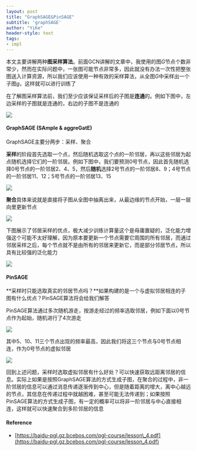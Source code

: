 ```yaml
---
layout: post
title: "GraphSAGE&PinSAGE"
subtitle: 'graphSAGE'
author: "YiKe"
header-style: text
tags:
- impl
---
```




本文主要讲解两种**图采样算法**。前面GCN讲解的文章中，我使用的图$G$节点个数非常少，然而在实际问题中，一张图可能节点非常多，因此就没有办法一次性把整张图送入计算资源，所以我们应该使用一种有效的采样算法，从全图$G$中采样出一个子图$g$，这样就可以进行训练了

在了解图采样算法前，我们至少应该保证采样后的子图是**连通**的。例如下图中，左边采样的子图就是连通的，右边的子图不是连通的

![](https://ae01.alicdn.com/kf/U01691aeab5d14dd68be637a27b3d6a9a6.jpg#shadow)

#### GraphSAGE (SAmple & aggreGatE)

GraphSAGE主要分两步：采样、聚合

**采样**的阶段首先选取一个点，然后随机选取这个点的一阶邻居，再以这些邻居为起点随机选择它们的一阶邻居。例如下图中，我们要预测0号节点，因此首先随机选择0号节点的一阶邻居2、4、5，然后**随机**选择2号节点的一阶邻居8、9；4号节点的一阶邻居11、12；5号节点的一阶邻居13、15

![](https://ae01.alicdn.com/kf/U88a905090c0849c5ac3f48882f51dc3e4.jpg#shadow)

**聚合**具体来说就是直接将子图从全图中抽离出来，从最边缘的节点开始，一层一层向里更新节点

![](https://ae01.alicdn.com/kf/U2f13e05520684c3f8fe6bc35fa7efa08h.jpg#shadow)

下图展示了邻居采样的优点，极大减少训练计算量这个是毋庸置疑的，泛化能力增强这个可能不太好理解，因为原本要更新一个节点需要它周围的所有邻居，而通过邻居采样之后，每个节点就不是由所有的邻居来更新它，而是部分邻居节点，所以具有比较强的泛化能力

![](https://ae01.alicdn.com/kf/U4d12a98ca4d3494abdcb4a72488ce508e.jpg#shadow)

#### PinSAGE

**采样时只能选取真实的邻居节点吗？**如果构建的是一个与虚拟邻居相连的子图有什么优点？PinSAGE算法将会给我们解答

PinSAGE算法通过多次随机游走，按游走经过的频率选取邻居，例如下面以0号节点作为起始，随机进行了4次游走

![](https://ae01.alicdn.com/kf/U4a39337caa364c189d0237cea182df94p.jpg#shadow)

其中5、10、11三个节点出现的频率最高，因此我们将这三个节点与0号节点相连，作为0号节点的虚拟邻居

![](https://ae01.alicdn.com/kf/Ufb6a4ca71afc45eb8db24cfc67bf3eeaz.jpg#shadow)

回到上述问题，采样时选取虚拟邻居有什么好处？可以快速获取远距离邻居的信息。实际上如果是按照GraphSAGE算法的方式生成子图，在聚合的过程中，非一阶邻居的信息可以通过消息传递逐渐传到中心，但是随着距离的增大，离中心越远的节点，其信息在传递过程中就越困难，甚至可能无法传递到；如果按照PinSAGE算法的方式生成子图，有一定的概率可以将非一阶邻居与中心直接相连，这样就可以快速聚合到多阶邻居的信息

#### Reference

+   [https://baidu-pgl.gz.bcebos.com/pgl-course/lesson\_4.pdf](https://baidu-pgl.gz.bcebos.com/pgl-course/lesson_4.pdf)